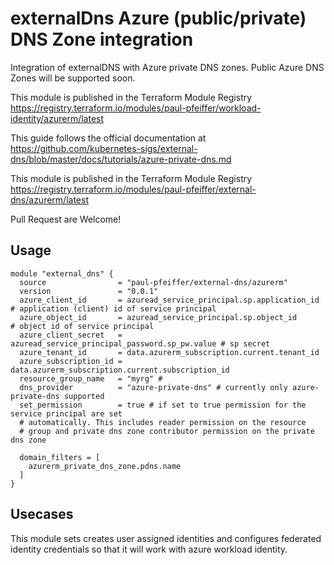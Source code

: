 # externalDns Azure (public/private) DNS Zone integration
Integration of externalDNS with Azure private DNS zones.
Public Azure DNS Zones will be supported soon.

This module is published in the Terraform Module Registry https://registry.terraform.io/modules/paul-pfeiffer/workload-identity/azurerm/latest

This guide follows the official documentation at https://github.com/kubernetes-sigs/external-dns/blob/master/docs/tutorials/azure-private-dns.md


This module is published in the Terraform Module Registry https://registry.terraform.io/modules/paul-pfeiffer/external-dns/azurerm/latest

Pull Request are Welcome!

## Usage
```hcl
module "external_dns" {
  source                = "paul-pfeiffer/external-dns/azurerm"
  version               = "0.0.1"
  azure_client_id       = azuread_service_principal.sp.application_id  # application (client) id of service principal
  azure_object_id       = azuread_service_principal.sp.object_id       # object id of service principal
  azure_client_secret   = azuread_service_principal_password.sp_pw.value # sp secret
  azure_tenant_id       = data.azurerm_subscription.current.tenant_id
  azure_subscription_id = data.azurerm_subscription.current.subscription_id
  resource_group_name   = "myrg" # 
  dns_provider          = "azure-private-dns" # currently only azure-private-dns supported
  set_permission        = true # if set to true permission for the service principal are set 
  # automatically. This includes reader permission on the resource 
  # group and private dns zone contributor permission on the private dns zone

  domain_filters = [
    azurerm_private_dns_zone.pdns.name
  ]
}
```

## Usecases
This module sets creates user assigned identities and configures federated identity credentials so that it will work with azure workload identity.

